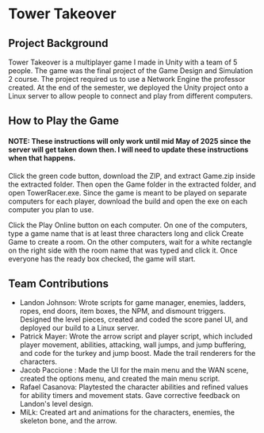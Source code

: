 # Tower Takeover
## Project Background
Tower Takeover is a multiplayer game I made in Unity with a team of 5 people.
The game was the final project of the Game Design and Simulation 2 course.
The project required us to use a Network Engine the professor created.
At the end of the semester, we deployed the Unity project onto a Linux server to allow people to connect and play from different computers.

## How to Play the Game
#### NOTE: These instructions will only work until mid May of 2025 since the server will get taken down then. I will need to update these instructions when that happens.
Click the green code button, download the ZIP, and extract Game.zip inside the extracted folder. Then open the Game folder in the extracted folder, and open TowerRacer.exe.
Since the game is meant to be played on separate computers for each player, download the build and open the exe on each computer you plan to use.


Click the Play Online button on each computer. On one of the computers, type a game name that is at least three characters long and click Create Game to create a room.
On the other computers, wait for a white rectangle on the right side with the room name that was typed and click it.
Once everyone has the ready box checked, the game will start.

## Team Contributions
- Landon Johnson: Wrote scripts for game manager, enemies, ladders, ropes, end doors, item boxes, the NPM, and dismount triggers. Designed the level pieces, created and coded the score panel UI, and deployed our build to a Linux server. 
- Patrick Mayer: Wrote the arrow script and player script, which included player movement, abilities, attacking, wall jumps, and jump buffering, and code for the turkey and jump boost. Made the trail renderers for the characters.
- Jacob Paccione : Made the UI for the main menu and the WAN scene, created the options menu, and created the main menu script.
- Rafael Casanova: Playtested the character abilities and refined values for ability timers and movement stats. Gave corrective feedback on Landon's level design.
- MiLk: Created art and animations for the characters, enemies, the skeleton bone, and the arrow.

